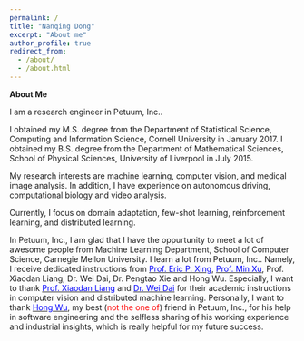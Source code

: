 ```yaml
---
permalink: /
title: "Nanqing Dong"
excerpt: "About me"
author_profile: true
redirect_from: 
  - /about/
  - /about.html
---
```


<!-- <img src="https://nanqingd.github.io/images/bg.png" alt="drawing" width="420px"/>  --> 

**About Me**

I am a research engineer in Petuum, Inc..

I obtained my M.S. degree from the Department of Statistical Science, Computing and Information Science, Cornell University in January 2017. I obtained my B.S. degree from the Department of Mathematical Sciences, School of Physical Sciences, University of Liverpool in July 2015.  

My research interests are machine learning, computer vision, and medical image analysis. In addition, I have experience on autonomous driving, computational biology and video analysis.

Currently, I focus on domain adaptation, few-shot learning, reinforcement learning, and distributed learning.

In Petuum, Inc., I am glad that I have the oppurtunity to meet a lot of awesome people from Machine Learning Department, School of Computer Science, Carnegie Mellon University. I learn a lot from Petuum, Inc.. Namely, I receive dedicated instructions from  [<span style="color:blue">Prof. Eric P. Xing</span>](http://www.cs.cmu.edu/~epxing/), [<span style="color:blue">Prof. Min Xu</span>](https://sites.google.com/view/xulab/home), Prof. Xiaodan Liang, Dr. Wei Dai, Dr. Pengtao Xie and Hong Wu. Especially, I want to thank [<span style="color:blue">Prof. Xiaodan Liang</span>](https://lemondan.github.io/) and [<span style="color:blue">Dr. Wei Dai</span>](http://davidwd.org/) for their academic instructions in computer vision and distributed machine learning. Personally, I want to thank [<span style="color:blue">Hong Wu</span>](http://xunzhangthu.org/about/), my best (<span style="color:red">not the one of</span>) friend in Petuum, Inc., for his help in software engineering and the selfless sharing of his working experience and industrial insights, which is really helpful for my future success.


